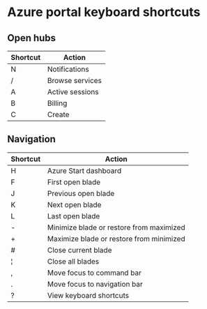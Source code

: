 <properties
   pageTitle="Azure portal keyboard shortcuts | Microsoft Azure"
   description="This article will always be an up-to-date listing of the keyboard shortcuts that work throughout the Azure portal. Individual services might have their own specialized keyboard shortcuts."
   services="azure-portal"
   documentationCenter=""
   authors="flanakin"
   manager="lwelicki"
   editor=""/>

<tags
   ms.service="multiple"
   ms.devlang="NA"
   ms.topic="article"
   ms.tgt_pltfrm="NA"
   ms.workload="na"
   ms.date="02/07/2016"
   ms.author="micflan"/>

# Azure portal keyboard shortcuts

## Open hubs

| Shortcut | Action |
|--------|----------|
| N | Notifications |
| / | Browse services |
| A | Active sessions |
| B | Billing |
| C | Create |

## Navigation

| Shortcut | Action |
|--------|----------|
| H | Azure Start dashboard |
| F | First open blade |
| J | Previous open blade |
| K | Next open blade |
| L | Last open blade |
| - | Minimize blade or restore from maximized |
| + | Maximize blade or restore from minimized |
| # | Close current blade |
| ¦ | Close all blades |
| , | Move focus to command bar |
| . | Move focus to navigation bar |
| ? | View keyboard shortcuts |


